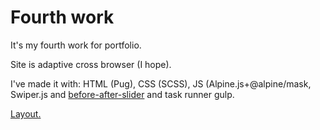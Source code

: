 # Fourth work

It's my fourth work for portfolio.

Site is adaptive cross browser (I hope).

I've made it with: HTML (Pug), CSS (SCSS), JS (Alpine.js+@alpine/mask, Swiper.js and [before-after-slider](https://github.com/VincentTV/before-after-slider) and task runner gulp.

[Layout.](https://www.figma.com/file/KNQpCmwDWpBcR6l4WU6tYK/%D0%A5%D0%B8%D1%80%D1%83%D1%80%D0%B3%D0%B8%D1%8F-~10000-14000)